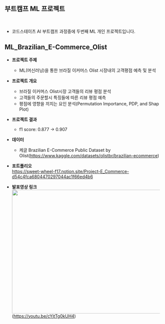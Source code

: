 ## 부트캠프 ML 프로젝트
<br>

- 코드스테이츠 AI 부트캠프 과정중에 두번째 ML 개인 프로젝트입니다. <br>

## ML_Brazilian_E-Commerce_Olist
- **프로젝트 주제**
  - ML(머신러닝)을 통한 브라질 이커머스 Olist 시장내의 고객평점 예측 및 분석

- **프로젝트 개요**
  - 브라질 이커머스 Olist시장 고객들의 리뷰 평점 분석
  - 고객들의 주문할시 특징들에 따른 리뷰 평점 예측
  - 평점에 영향을 끼치는 요인 분석(Permutation Importance, PDP, and Shap Plot)

- **프로젝트 결과**  
  - f1 score: 0.877 → 0.907


- **데이터**  
  - 케글 Brazilian E-Commerce Public Dataset by Olist(https://www.kaggle.com/datasets/olistbr/brazilian-ecommerce) 

- **포트폴리오**  
https://sweet-wheel-f17.notion.site/Project-E_Commerce-d54c4fca6804470297044ac1f66ed4b6

- **발표영상 링크**    
<img src="https://user-images.githubusercontent.com/101457515/196030344-38ac1d9f-f79a-4090-98ba-18de8172d7c7.jpeg" width="700" height="400"/> <br>
(https://youtu.be/cYjtTg0kUH4)



<br><br>

